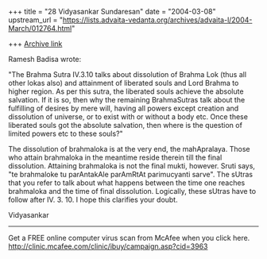 +++
title = "28 Vidyasankar Sundaresan"
date = "2004-03-08"
upstream_url = "https://lists.advaita-vedanta.org/archives/advaita-l/2004-March/012764.html"

+++
[Archive link](https://lists.advaita-vedanta.org/archives/advaita-l/2004-March/012764.html)


Ramesh Badisa wrote:

"The Brahma Sutra IV.3.10 talks about dissolution of
Brahma Lok (thus all other lokas also) and attainment of liberated souls and
Lord Brahma to higher region. As per this sutra, the liberated souls achieve
the absolute salvation. If it is so, then why the remaining BrahmaSutras
talk about the fulfilling of desires by mere will, having all powers except
creation and dissolution of universe, or to exist with or without a body
etc. Once these liberated souls got the absolute salvation, then where is
the question of limited powers etc to these souls?"

The dissolution of brahmaloka is at the very end, the mahApralaya. Those who 
attain brahmaloka in the meantime reside therein till the final dissolution. 
Attaining brahmaloka is not the final mukti, however. Sruti says, "te 
brahmaloke tu parAntakAle parAmRtAt parimucyanti sarve". The sUtras that you 
refer to talk about what happens between the time one reaches brahmaloka and 
the time of final dissolution. Logically, these sUtras have to follow after 
IV. 3. 10. I hope this clarifies your doubt.

Vidyasankar

_________________________________________________________________
Get a FREE online computer virus scan from McAfee when you click here. 
http://clinic.mcafee.com/clinic/ibuy/campaign.asp?cid=3963


